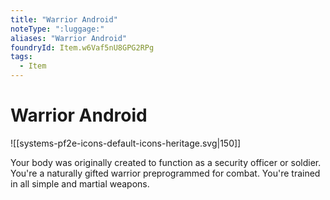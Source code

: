 ```yaml
---
title: "Warrior Android"
noteType: ":luggage:"
aliases: "Warrior Android"
foundryId: Item.w6Vaf5nU8GPG2RPg
tags:
  - Item
---
```


# Warrior Android
![[systems-pf2e-icons-default-icons-heritage.svg|150]]

Your body was originally created to function as a security officer or soldier. You're a naturally gifted warrior preprogrammed for combat. You're trained in all simple and martial weapons.
